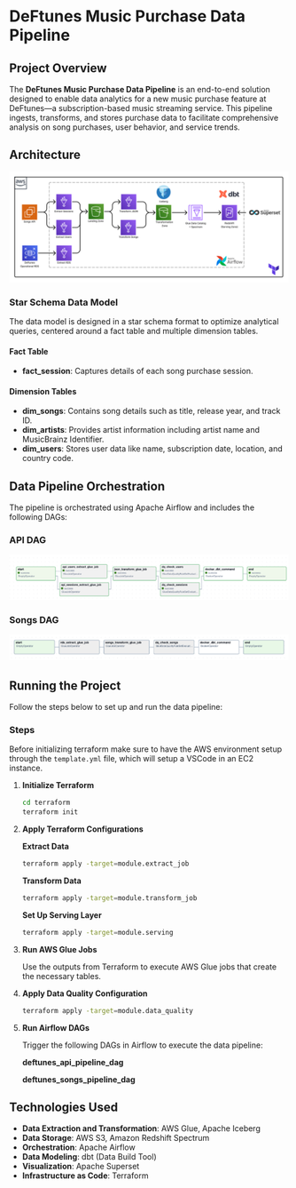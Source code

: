 # DeFtunes Music Purchase Data Pipeline

## Project Overview

The **DeFtunes Music Purchase Data Pipeline** is an end-to-end solution designed to enable data analytics for a new music purchase feature at DeFtunes—a subscription-based music streaming service. This pipeline ingests, transforms, and stores purchase data to facilitate comprehensive analysis on song purchases, user behavior, and service trends.

## Architecture

![Data Pipeline](./images/data_pipeline.png)

### Star Schema Data Model

The data model is designed in a star schema format to optimize analytical queries, centered around a fact table and multiple dimension tables.

#### Fact Table

- **fact_session**: Captures details of each song purchase session.

#### Dimension Tables

- **dim_songs**: Contains song details such as title, release year, and track ID.
- **dim_artists**: Provides artist information including artist name and MusicBrainz Identifier.
- **dim_users**: Stores user data like name, subscription date, location, and country code.

## Data Pipeline Orchestration

The pipeline is orchestrated using Apache Airflow and includes the following DAGs:

### API DAG

![API DAG](./images/deftunes_api_dag.png)

### Songs DAG

![Songs DAG](./images/deftunes_songs_dag.png)

## Running the Project

Follow the steps below to set up and run the data pipeline:

### Steps

Before initializing terraform make sure to have the AWS environment setup through the ```template.yml``` file, which will setup a VSCode in an EC2 instance.


1. **Initialize Terraform**

   ```bash
   cd terraform
   terraform init
   ```

2. **Apply Terraform Configurations**

   **Extract Data**

     ```bash
     terraform apply -target=module.extract_job
     ```

   **Transform Data**

     ```bash
     terraform apply -target=module.transform_job
     ```

   **Set Up Serving Layer**

     ```bash
     terraform apply -target=module.serving
     ```

3. **Run AWS Glue Jobs**

   Use the outputs from Terraform to execute AWS Glue jobs that create the necessary tables.

4. **Apply Data Quality Configuration**

   ```bash
   terraform apply -target=module.data_quality
   ```

5. **Run Airflow DAGs**

   Trigger the following DAGs in Airflow to execute the data pipeline:

   **deftunes_api_pipeline_dag**

   **deftunes_songs_pipeline_dag**

## Technologies Used

- **Data Extraction and Transformation**: AWS Glue, Apache Iceberg
- **Data Storage**: AWS S3, Amazon Redshift Spectrum
- **Orchestration**: Apache Airflow
- **Data Modeling**: dbt (Data Build Tool)
- **Visualization**: Apache Superset
- **Infrastructure as Code**: Terraform
